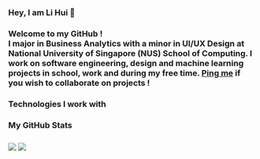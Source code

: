 <h3>Hey, I am Li Hui 👋<h3>

Welcome to my GitHub !  
I major in Business Analytics with a minor in UI/UX Design at National University of Singapore (NUS) School of Computing. I work on software engineering, design and machine learning projects in school, work and during my free time. [Ping me](https://t.me/lihuicham) if you wish to collaborate on projects ! 

<h3>Technologies I work with<h3>

<h3>My GitHub Stats<h3>
<img align="center" src="https://github-readme-stats.vercel.app/api?username=lihuicham&count_private=true&show_icons=true&theme=transparent&bg_color=00000000" />

<img align="center" src="https://github-readme-stats.vercel.app/api/top-langs/?username=lihuicham&size_weight=0.5&count_weight=0.5&layout=compact" />

